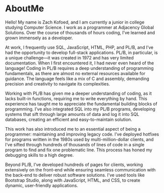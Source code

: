 # AboutMe
Hello!
My name is Zach Kofoed, and I am currently a junior in college studying Computer Science. I work as a programmer at Adjacency Global Solutions. Over the course of thousands of hours coding, I’ve learned and grown immensely as a developer.

At work, I frequently use SQL, JavaScript, HTML, PHP, and PL/B, and I’ve had the opportunity to develop full-stack applications. PL/B, in particular, is a unique challenge—it was created in 1972 and has very limited documentation. When I first encountered it, I had never even heard of the language! Coding in PL/B requires a deep understanding of programming fundamentals, as there are almost no external resources available for guidance. The language feels like a mix of C and assembly, demanding precision and creativity to navigate its complexities.

Working with PL/B has given me a deeper understanding of coding, as it lacks built-in functions, requiring me to write everything by hand. This experience has taught me to appreciate the fundamental building blocks of programming. I’ve also integrated SQL into my PL/B programs, developing systems that sift through large amounts of data and log it into SQL databases, creating an efficient and easy-to-maintain solution.

This work has also introduced me to an essential aspect of being a programmer: maintaining and improving legacy code. I’ve deployed hotfixes for programs written in the 1980s used by multi-million-dollar clients, and I’ve sifted through hundreds of thousands of lines of code in a single program to find and fix one problematic line. This process has honed my debugging skills to a high degree.

Beyond PL/B, I’ve developed hundreds of pages for clients, working extensively on the front-end while ensuring seamless communication with the back-end to deliver robust software solutions. I’ve used tools like Bootstrap Studio, along with JavaScript, HTML, and CSS, to create dynamic, user-friendly applications.
